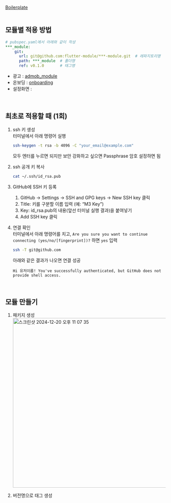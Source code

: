 [Boilerplate](https://github.com/flutter-module/Boilerplate)
<br/>
<br/>
  
## 모듈별 적용 방법
```yml
# pubspec.yaml에서 아래와 같이 작성
***_module:
    git:
      url: git@github.com:flutter-module/***-module.git  # 레파지토리명
      path: ***_module  # 폴더명
      ref: v0.1.0       # 태그명
```
- 광고 : [admob_module](https://github.com/flutter-module/admob-module/blob/main/admob_module/README.md)
- 온보딩 : [onboarding](https://github.com/flutter-module/Onboarding-module/blob/main/README.md)
- 설정화면 : 
<br/>

## 최초로 적용할 때 (1회)

1. ssh 키 생성  
   터미널에서 아래 명령어 실행
   
   ```bash
   ssh-keygen -t rsa -b 4096 -C "your_email@example.com"
   ```
   모두 엔터를 누르면 되지만 보안 강화하고 싶으면 Passphrase 암호 설정하면 됨

2. ssh 공개 키 복사
   ```bash
   cat ~/.ssh/id_rsa.pub
   ```

3. GitHub에 SSH 키 등록  
    1.	GitHub → Settings → SSH and GPG keys → New SSH key 클릭  
	2.	Title: 키를 구분할 이름 입력 (예: “M3 Key”)  
	3.	Key: id_rsa.pub의 내용(앞선 터미널 실행 결과)을 붙여넣기  
	4.	Add SSH key 클릭  

4. 연결 확인  
   터미널에서 아래 명령어를 치고, `Are you sure you want to continue connecting (yes/no/[fingerprint])?` 하면 `yes` 입력
   ```bash
   ssh -T git@github.com 
   ```

   아래와 같은 결과가 나오면 연결 성공
   ```
   Hi 유저이름! You've successfully authenticated, but GitHub does not provide shell access.
   ```
<br/>

## 모듈 만들기
1. 패키지 생성  
   <img width="533" alt="스크린샷 2024-12-20 오후 11 07 35" src="https://github.com/user-attachments/assets/36692611-11c9-4b75-b28c-5b9d24d449df" />

2. 버전명으로 태그 생성
